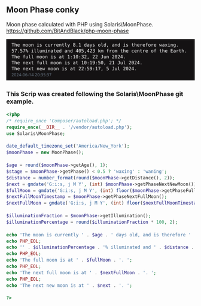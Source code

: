 ## Moon Phase conky 
Moon phase calculated with PHP using Solaris\MoonPhase. 
https://github.com/BitAndBlack/php-moon-phase

![](moon_phase_screen.png)

### This Scrip was created following the Solaris\MoonPhase git example. 

```php
<?php
/* require_once 'Composer/autoload.php'; */
require_once(__DIR__ . '/vendor/autoload.php');
use Solaris\MoonPhase;

date_default_timezone_set('America/New_York');
$moonPhase = new MoonPhase();

$age = round($moonPhase->getAge(), 1);
$stage = $moonPhase->getPhase() < 0.5 ? 'waxing' : 'waning';
$distance = number_format(round($moonPhase->getDistance(), 2));
$next = gmdate('G:i:s, j M Y', (int) $moonPhase->getPhaseNextNewMoon());
$fullMoon = gmdate('G:i:s, j M Y', (int) floor($moonPhase->getPhaseFullMoon()));
$nextFullMoonTimestamp = $moonPhase->getPhaseNextFullMoon();
$nextFullMoon = gmdate('G:i:s, j M Y', (int) floor($nextFullMoonTimestamp));

$illuminationFraction = $moonPhase->getIllumination();
$illuminationPercentage = round($illuminationFraction * 100, 2);

echo 'The moon is currently ' . $age . ' days old, and is therefore ' . $stage . '. '    ;
echo PHP_EOL;
echo '' . $illuminationPercentage . '% illuminated and ' . $distance . ' km from the centre of the Earth. ';
echo PHP_EOL;
echo 'The full moon is at ' . $fullMoon . '. ';
echo PHP_EOL;
echo 'The next full moon is at ' . $nextFullMoon . '. ';
echo PHP_EOL;
echo 'The next new moon is at ' . $next . '. ';

?>

```
